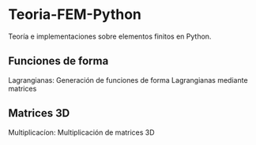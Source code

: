 Teoria-FEM-Python
=================

Teoría e implementaciones sobre elementos finitos en Python.

Funciones de forma
------------------

Lagrangianas: Generación de funciones de forma Lagrangianas mediante matrices

Matrices 3D
-----------

Multiplicacíon: Multiplicación de matrices 3D


